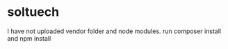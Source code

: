 # soltuech
I have not uploaded vendor folder and node modules.
run composer install and npm install

